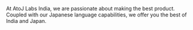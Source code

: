  At AtoJ Labs India, we are passionate about making the best product. Coupled with our Japanese language capabilities, we offer you the best of India and Japan. 
    